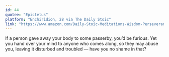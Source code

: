 ```yaml
---
id: 44
quotee: "Epictetus"
platform: "Enchiridion, 28 via The Daily Stoic"
link: "https://www.amazon.com/Daily-Stoic-Meditations-Wisdom-Perseverance-ebook/dp/B01HNJIJB2/ref=sr_1_1?ie=UTF8&qid=1493176790&sr=8-1&keywords=the+daily+stoic"
---
```


If a person gave away your body to some passerby, you’d be furious. Yet you hand over your mind to anyone who comes along, so they may abuse you, leaving it disturbed and troubled — have you no shame in that?
